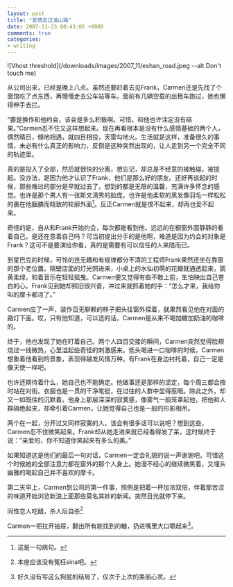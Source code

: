 ```yaml
---
layout: post
title: "爱情走过浦山路"
date: 2007-11-23 00:43:05 +0800
comments: true
categories:
- writing
---
```


![Vhost threshold](/downloads/images/2007_11/eshan_road.jpeg --alt Don't touch me)

从公司出来，已经是晚上八点。虽然还要赶着去见Frank，Carmen还是先找了个面馆吃了点东西，再慢慢走去公车站等车。面前有几辆空载的出租车跑过，她也懒得伸手去拦。

“要是换作和他约会，该会是多么积极啊。可惜，和他也许注定没有结果。”Carmen忍不住又这样想起来。现在再看根本是没有什么感情基础的两个人，偶然晴日，倏地相遇，就四目相投，天雷勾地火。生活就是这样，准备很久的事情，未必有什么真正的影响力，反倒是这种突然出现的，让人走到另一个完全不同的轨迹里。

真的是投入了全部，然后就很快的分离，想忘记，却总是不经意的被触碰，被提起。没办法，是因为他才认识了Frank，他们是那么好的朋友。还好再谈起的时候，那些难过的部分是早就过去了，想到的都是无限的温馨，充满许多怀念的感觉。也许是那个男人有一张斯文清秀的脸庞，也许是他柔软的黑发像羽毛一样松松的裹在他腼腆而精致的轮廓外面[^1]。反正Carmen就是恨不起来，却再也爱不起来。

奇怪的是，自从和Frank开始约会，每次都能看到他，远远的在橱窗外面静静的看着自己。是还在意着自己吗？可当初提出分手的是他啊，难道是因为约会的对象是Frank？这可不是要演给你看，真的是需要有可以信任的人来陪而已。

到星巴克的时候，可怜的连无趣和有规律都分不清的工程师Frank果然还坐在靠窗的那个老位置。隔壁店面的灯光照进来，小桌上的水仙初萌的花瓣就通透起来，鹅黄柔绿，和着音乐在轻轻摇曳。Carmen便又觉得有些不敢上前，生怕映出自己苍白的心。Frank见到她却照旧很兴奋，冲过来就抓着她的手：”怎么才来，我给你叫的摩卡都凉了。”

Carmen应了一声，装作百无聊赖的样子把头往窗外探着，就果然看见他在对面的路灯下面。哎，只有他知道，可以选的话，Carmen是从来不喝加糖加奶油的咖啡的。

终于，他也发现了她在盯着自己。两个人四目交接的瞬间，Carmen突然觉得脸颊烧过一线微热，心里溢起些奇怪的刺激感来。低头喝进一口咖啡的时候，Carmen想象着他看到的景象，表现得越发风情万种。有Frank在身边衬托着，自己一定是像天使一样吧。

也许还期待着什么，她自己也不能确定。他做事还是那样的坚定，每个周三都会按时站在对街。衣服也是一贯的干净笔挺，在过往的人群中显得惹眼。除此之外，却又一如既往的沉默着。他身上那层深深的寂寞感，像雾气一般笼罩起他，把他和人群隔绝起来，却牵引着Carmen，让她觉得自己也是一般的形影相吊。

两个在一起，分开过又同样寂寞的人，该会有很多话可以说吧？想到这些，Carmen忍不住微笑起来。Frank却从她走进来就已经看得发了呆，这时候终于说：”亲爱的，你不知道你笑起来有多么的美。”

如果知道这是他们的最后一句对话，Carmen一定会礼貌的说一声谢谢吧。可惜这个时候她的全部注意力都在窗外的那个人身上。她漫不经心的继续微笑着，又埋头幽雅的喝起自己并不喜欢的摩卡。

第二天早上，Carmen到公司的第一件事，照例是把着一杯加浓双倍，伴着那苦涩的味道开始浏览新浪上面那些莫名其妙的新闻。突然目光就停下来。

同性恋人吃醋，杀人后自杀[^2]

Carmen一把拉开抽屉，翻出所有能找到的糖，扔进嘴里大口嚼起来[^3]。

[^1]: 这是一句病句。
[^2]: 本座应该没有冤枉sina吧。
[^3]: 好久没有写这么狗屁的结局了，仅次于上次的美丽心灵。


